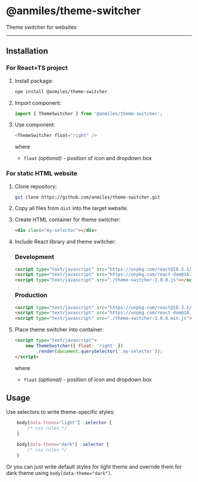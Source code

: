 # @anmiles/theme-switcher

Theme switcher for websites

----

## Installation

### For React+TS project

1. Install package:
    ```bash
    npm install @anmiles/theme-switcher
    ```

2. Import component:
    ```ts
    import { ThemeSwitcher } from '@anmiles/theme-switcher';
    ```

3. Use component:
    ```ts
    <ThemeSwitcher float="right" />
    ```
    where
    - `float` _(optional)_ - position of icon and dropdown box

### For static HTML website

1. Clone repository:
    ```bash
    git clone https://github.com/anmiles/theme-switcher.git
    ```

2. Copy all files from `dist` into the target website.

4. Create HTML container for theme switcher:

    ```html
    <div class="my-selector"></div>
    ```

5. Include React library and theme switcher:

    ### Development

    ```html
    <script type="text/javascript" src="https://unpkg.com/react@18.3.1/umd/react.development.js"></script>
    <script type="text/javascript" src="https://unpkg.com/react-dom@18.3.1/umd/react-dom.development.js"></script>
    <script type="text/javascript" src="./theme-switcher-1.0.0.js"></script>
    ```

    ### Production

    ```html
    <script type="text/javascript" src="https://unpkg.com/react@18.3.1/umd/react.production.min.js"></script>
    <script type="text/javascript" src="https://unpkg.com/react-dom@18.3.1/umd/react-dom.production.min.js"></script>
    <script type="text/javascript" src="./theme-switcher-1.0.0.min.js"></script>
    ```

6. Place theme switcher into container:

    ```html
    <script type="text/javascript">
        new ThemeSwitcher({ float: 'right' })
            .render(document.querySelector('.my-selector'));
    </script>
    ```
    where
    - `float` _(optional)_ - position of icon and dropdown box

## Usage

Use selectors to write theme-specific styles:

```css
    body[data-theme="light"] .selector {
        /* css rules */
    }
```

```css
    body[data-theme="dark"] .selector {
        /* css rules */
    }
```

Or you can just write default styles for light theme and override them for dark theme using `body[data-theme="dark"]`.
